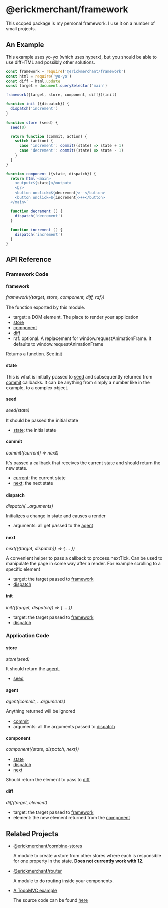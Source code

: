 # @erickmerchant/framework

This scoped package is my personal framework. I use it on a number of small projects.

## An Example

This example uses yo-yo (which uses hyperx), but you should be able to use diffHTML and possibly other solutions.

``` javascript
const framework = require('@erickmerchant/framework')
const html = require('yo-yo')
const diff = html.update
const target = document.querySelector('main')

framework({target, store, component, diff})(init)

function init ({dispatch}) {
  dispatch('increment')
}

function store (seed) {
  seed(0)

  return function (commit, action) {
    switch (action) {
      case 'increment': commit((state) => state + 1)
      case 'decrement': commit((state) => state - 1)
    }
  }
}

function component ({state, dispatch}) {
  return html`<main>
    <output>${state}</output>
    <br>
    <button onclick=${decrement}>--</button>
    <button onclick=${increment}>++</button>
  </main>`

  function decrement () {
    dispatch('decrement')
  }

  function increment () {
    dispatch('increment')
  }
}
```


## API Reference

### Framework Code

#### framework

_framework({target, store, component, diff, raf})_

The function exported by this module.

- target: a DOM element. The place to render your application
- [store](#store)
- [component](#component)
- [diff](#diff)
- raf: optional. A replacement for window.requestAnimationFrame. It defaults to window.requestAnimationFrame

Returns a function. See [init](#init)

#### state

This is what is initially passed to [seed](#seed) and subsequently returned from [commit](#commit) callbacks. It can be anything from simply a number like in the example, to a complex object.

#### seed

_seed(state)_

It should be passed the initial state

- [state](#state): the initial state

#### commit

_commit((current) => next)_

It's passed a callback that receives the current state and should return the new state.

- [current](#state): the current state
- [next](#state): the next state

#### dispatch

_dispatch(...arguments)_

Initializes a change in state and causes a render

- arguments: all get passed to the [agent](#agent)

#### next

_next(({target, dispatch}) => { ... })_

A convenient helper to pass a callback to process.nextTick. Can be used to manipulate the page in some way after a render. For example scrolling to a specific element

- target: the target passed to [framework](#framework)
- [dispatch](#dispatch)

#### init

_init(({target, dispatch}) => { ... })_

- target: the target passed to [framework](#framework)
- [dispatch](#dispatch)

### Application Code

#### store

_store(seed)_

It should return the [agent](#agent).

- [seed](#seed)

#### agent

_agent(commit, ...arguments)_

Anything returned will be ignored

- [commit](#commit)
- arguments: all the arguments passed to [dispatch](#dispatch)

#### component

_component({state, dispatch, next})_

- [state](#state)
- [dispatch](#dispatch)
- [next](#next)

Should return the element to pass to [diff](#diff)

#### diff

_diff(target, element)_

- target: the target passed to [framework](#framework)
- element: the new element returned from the [component](#component)


## Related Projects

- [@erickmerchant/combine-stores](https://github.com/erickmerchant/combine-stores)

  A module to create a store from other stores where each is responsible for one property in the state. __Does not currently work with 12__.

- [@erickmerchant/router](https://github.com/erickmerchant/router)

  A module to do routing inside your components.

- [A TodoMVC example](http://todo.erickmerchant.com)

  The source code can be found [here](https://github.com/erickmerchant/framework-todo)

